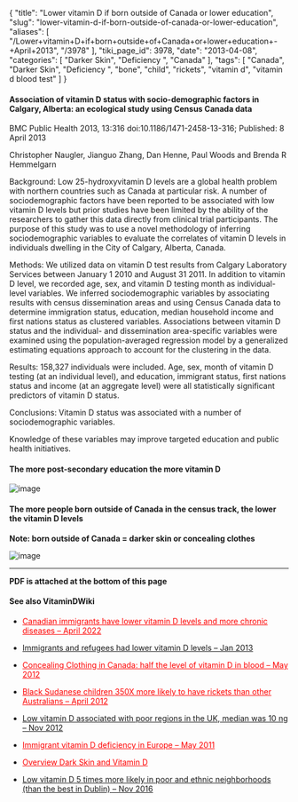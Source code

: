 {
    "title": "Lower vitamin D if born outside of Canada or lower education",
    "slug": "lower-vitamin-d-if-born-outside-of-canada-or-lower-education",
    "aliases": [
        "/Lower+vitamin+D+if+born+outside+of+Canada+or+lower+education+-+April+2013",
        "/3978"
    ],
    "tiki_page_id": 3978,
    "date": "2013-04-08",
    "categories": [
        "Darker Skin",
        "Deficiency ",
        "Canada"
    ],
    "tags": [
        "Canada",
        "Darker Skin",
        "Deficiency ",
        "bone",
        "child",
        "rickets",
        "vitamin d",
        "vitamin d blood test"
    ]
}


#### Association of vitamin D status with socio-demographic factors in Calgary, Alberta: an ecological study using Census Canada data

BMC Public Health 2013, 13:316 doi:10.1186/1471-2458-13-316; Published: 8 April 2013

Christopher Naugler, Jianguo Zhang, Dan Henne, Paul Woods and Brenda R Hemmelgarn	

Background: Low 25-hydroxyvitamin D levels are a global health problem with northern countries such as Canada at particular risk. A number of sociodemographic factors have been reported to be associated with low vitamin D levels but prior studies have been limited by the ability of the researchers to gather this data directly from clinical trial participants. The purpose of this study was to use a novel methodology of inferring sociodemographic variables to evaluate the correlates of vitamin D levels in individuals dwelling in the City of Calgary, Alberta, Canada.

Methods: We utilized data on vitamin D test results from Calgary Laboratory Services between January 1 2010 and August 31 2011. In addition to vitamin D level, we recorded age, sex, and vitamin D testing month as individual-level variables. We inferred sociodemographic variables by associating results with census dissemination areas and using Census Canada data to determine immigration status, education, median household income and first nations status as clustered variables. Associations between vitamin D status and the individual- and dissemination area-specific variables were examined using the population-averaged regression model by a generalized estimating equations approach to account for the clustering in the data.

Results: 158,327 individuals were included. Age, sex, month of vitamin D testing (at an individual level), and education, immigrant status, first nations status and income (at an aggregate level) were all statistically significant predictors of vitamin D status.

Conclusions: Vitamin D status was associated with a number of sociodemographic variables. 

Knowledge of these variables may improve targeted education and public health initiatives.

#### The more post-secondary education the more vitamin D

<img src="https://d378j1rmrlek7x.cloudfront.net/attachments/jpeg/calgary-post-secondary-education.jpg" alt="image">

#### The more people born outside of Canada in the census track, the lower the vitamin D levels

 **Note: born outside of Canada = darker skin or concealing clothes** 

<img src="https://d378j1rmrlek7x.cloudfront.net/attachments/jpeg/calgary-born-outside-of-canada.jpg" alt="image">

---

 **PDF is attached at the bottom of this page** 

#### See also VitaminDWiki

* <a href="/posts/canadian-immigrants-have-lower-vitamin-d-levels-and-more-chronic-diseases" style="color: red; text-decoration: underline;" title="This post/category does not exist yet: Canadian immigrants have lower vitamin D levels and more chronic diseases – April 2022">Canadian immigrants have lower vitamin D levels and more chronic diseases – April 2022</a>

* [Immigrants and refugees had lower vitamin D levels – Jan 2013](/posts/immigrants-and-refugees-had-lower-vitamin-d-levels)

* <a href="/posts/concealing-clothing-in-canada-half-the-level-of-vitamin-d-in-blood" style="color: red; text-decoration: underline;" title="This post/category does not exist yet: Concealing Clothing in Canada: half the level of vitamin D in blood – May 2012">Concealing Clothing in Canada: half the level of vitamin D in blood – May 2012</a>

* <a href="/posts/black-sudanese-children-350x-more-likely-to-have-rickets-than-other-australians" style="color: red; text-decoration: underline;" title="This post/category does not exist yet: Black Sudanese children 350X more likely to have rickets than other Australians – April 2012">Black Sudanese children 350X more likely to have rickets than other Australians – April 2012</a>

* [Low vitamin D associated with poor regions in the UK, median was 10 ng – Nov 2012](/posts/low-vitamin-d-associated-with-poor-regions-in-the-uk-median-was-10-ng)

* <a href="/posts/immigrant-vitamin-d-deficiency-in-europe" style="color: red; text-decoration: underline;" title="This post/category does not exist yet: Immigrant vitamin D deficiency in Europe – May 2011">Immigrant vitamin D deficiency in Europe – May 2011</a>

* <a href="/posts/overview-dark-skin-and-vitamin-d" style="color: red; text-decoration: underline;" title="This link has an unknown page_id: 1064">Overview Dark Skin and Vitamin D</a>

* [Low vitamin D 5 times more likely in poor and ethnic neighborhoods (than the best in Dublin) – Nov 2016](/posts/low-vitamin-d-5-times-more-likely-in-poor-and-ethnic-neighborhoods-than-the-best-in-dublin)